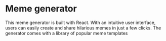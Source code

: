 # Meme generator

This meme generator is built with React. With an intuitive user interface, users can easily create and share hilarious memes in just a few clicks. The generator comes with a library of popular meme templates

